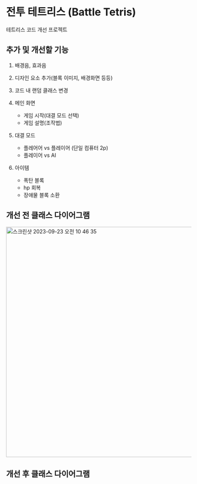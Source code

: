 # 전투 테트리스 (Battle Tetris)
테트리스 코드 개선 프로젝트

## 추가 및 개선할 기능
1. 배경음, 효과음

2. 디자인 요소 추가(블록 이미지, 배경화면 등등)

3. 코드 내 랜덤 클래스 변경

4. 메인 화면
   * 게임 시작(대결 모드 선택)
   * 게임 설명(조작법)

5. 대결 모드
   * 플레어어 vs 플레이어 (단일 컴퓨터 2p)
   * 플레이어 vs AI

6. 아이템
   * 폭탄 블록
   * hp 회복
   * 장애물 블록 소환

## 개선 전 클래스 다이어그램
<img width="625" alt="스크린샷 2023-09-23 오전 10 46 35" src="https://github.com/kkh0920/Java_Swing_Tetris/assets/65442366/0f7d9a9c-fe1f-44f3-b01e-ebf95b379ec5">

## 개선 후 클래스 다이어그램
